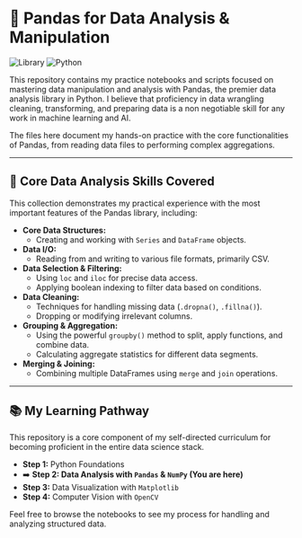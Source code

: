 # 🐼 Pandas for Data Analysis & Manipulation

![Library](https://img.shields.io/badge/Library-Pandas-150458)
![Python](https://img.shields.io/badge/Language-Python-blue)

This repository contains my practice notebooks and scripts focused on mastering data manipulation and analysis with Pandas, the premier data analysis library in Python. I believe that proficiency in data wrangling cleaning, transforming, and preparing data is a non negotiable skill for any work in machine learning and AI.

The files here document my hands-on practice with the core functionalities of Pandas, from reading data files to performing complex aggregations.

---

## 🎯 Core Data Analysis Skills Covered

This collection demonstrates my practical experience with the most important features of the Pandas library, including:

-   **Core Data Structures:**
    -   Creating and working with `Series` and `DataFrame` objects.
-   **Data I/O:**
    -   Reading from and writing to various file formats, primarily CSV.
-   **Data Selection & Filtering:**
    -   Using `loc` and `iloc` for precise data access.
    -   Applying boolean indexing to filter data based on conditions.
-   **Data Cleaning:**
    -   Techniques for handling missing data (`.dropna()`, `.fillna()`).
    -   Dropping or modifying irrelevant columns.
-   **Grouping & Aggregation:**
    -   Using the powerful `groupby()` method to split, apply functions, and combine data.
    -   Calculating aggregate statistics for different data segments.
-   **Merging & Joining:**
    -   Combining multiple DataFrames using `merge` and `join` operations.

---

## 📚 My Learning Pathway

This repository is a core component of my self-directed curriculum for becoming proficient in the entire data science stack.

-   **Step 1:** Python Foundations
-   ➡️ **Step 2: Data Analysis with `Pandas` & `NumPy` (You are here)**
-   **Step 3:** Data Visualization with `Matplotlib`
-   **Step 4:** Computer Vision with `OpenCV`

Feel free to browse the notebooks to see my process for handling and analyzing structured data.    
      